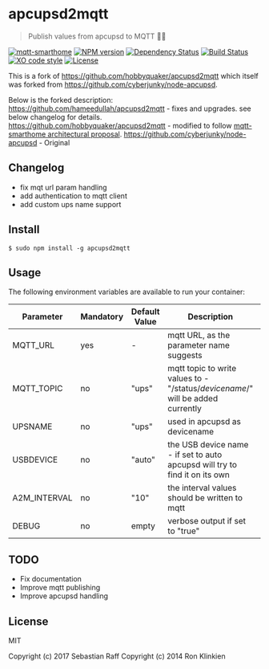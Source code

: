 # apcupsd2mqtt

> Publish values from apcupsd to MQTT 🔌🔋

[![mqtt-smarthome](https://img.shields.io/badge/mqtt-smarthome-blue.svg)](https://github.com/mqtt-smarthome/mqtt-smarthome)
[![NPM version](https://badge.fury.io/js/apcupsd2mqtt.svg)](http://badge.fury.io/js/apcupsd2mqtt)
[![Dependency Status](https://img.shields.io/gemnasium/hobbyquaker/apcupsd2mqtt.svg?maxAge=2592000)](https://gemnasium.com/github.com/hobbyquaker/apcupsd2mqtt)
[![Build Status](https://travis-ci.org/hobbyquaker/apcupsd2mqtt.svg?branch=master)](https://travis-ci.org/hobbyquaker/apcupsd2mqtt)
[![XO code style](https://img.shields.io/badge/code_style-XO-5ed9c7.svg)](https://github.com/sindresorhus/xo)
[![License][mit-badge]][mit-url]

This is a fork of https://github.com/hobbyquaker/apcupsd2mqtt which itself was forked from https://github.com/cyberjunky/node-apcupsd.

Below is the forked description:
https://github.com/hameedullah/apcupsd2mqtt - fixes and upgrades. see below changelog for details.
https://github.com/hobbyquaker/apcupsd2mqtt - modified to follow [mqtt-smarthome architectural proposal](https://mqtt-smarthome/mqtt-smarthome).
https://github.com/cyberjunky/node-apcupsd - Original

## Changelog

- fix mqt url param handling
- add authentication to mqtt client
- add custom ups name support

## Install

`$ sudo npm install -g apcupsd2mqtt`

## Usage

The following environment variables are available to run your container:

| Parameter | Mandatory | Default Value | Description | Example |
| --- | --- | --- | --- | --- |
| MQTT_URL | yes | - | mqtt URL, as the parameter name suggests | "mqtt://mqtt:1883" |
| MQTT_TOPIC | no | "ups" | mqtt topic to write values to - "/status/*devicename*/" will be added currently | "infrastructure/ups" |
| UPSNAME | no | "ups" | used in apcupsd as devicename | "myFancyUPS" |
| USBDEVICE | no | "auto" | the USB device name - if set to auto apcupsd will try to find it on its own | "/dev/usb/hiddev0" |
| A2M_INTERVAL | no | "10" | the interval values should be written to mqtt | "11" |
| DEBUG | no | empty | verbose output if set to "true" | "true" |


## TODO

- Fix documentation
- Improve mqtt publishing
- Improve apcupsd handling

## License

MIT

Copyright (c) 2017 Sebastian Raff
Copyright (c) 2014 Ron Klinkien

[mit-badge]: https://img.shields.io/badge/License-MIT-blue.svg?style=flat
[mit-url]: LICENSE
